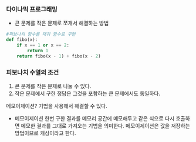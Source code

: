 ### 다이나믹 프로그래밍

* 큰 문제를 작은 문제로 쪼개서 해결하는 방법

```python
#피보나치 함수를 재귀 함수로 구현
def fibo(x):
    if x == 1 or x == 2:
        return 1
    return fibo(x - 1) + fibo(x - 2)

```
### 피보나치 수열의 조건

1. 큰 문제를 작은 문제로 나눌 수 있다.
2. 작은 문제에서 구한 정답은 그것을 포함하는 큰 문제에서도 동일하다.

메모이제이션? 기법을 사용해서 해결할 수 있다.

* 메모이제이션
한번 구한 결과를 메모리 공간에 메모해두고 같은 식으로 다시 호출하면 메모한 결과를 그대로 가져오는 기법을 의미한다.
메모이제이션은 값을 저장하는 방법이므로 캐싱이라고 한다.



